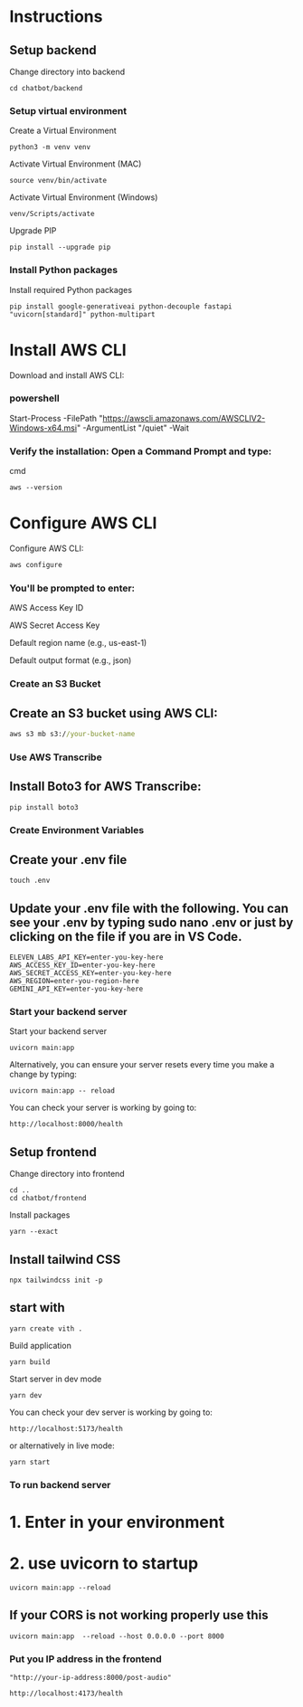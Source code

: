# Instructions



## Setup backend

Change directory into backend

```shell
cd chatbot/backend
```

### Setup virtual environment

Create a Virtual Environment

```shell
python3 -m venv venv
```

Activate Virtual Environment (MAC)

```shell
source venv/bin/activate
```

Activate Virtual Environment (Windows)

```
venv/Scripts/activate
```

Upgrade PIP

```
pip install --upgrade pip
```

### Install Python packages

Install required Python packages

```
pip install google-generativeai python-decouple fastapi "uvicorn[standard]" python-multipart
```
# Install AWS CLI
Download and install AWS CLI:

### powershell
Start-Process -FilePath "https://awscli.amazonaws.com/AWSCLIV2-Windows-x64.msi" -ArgumentList "/quiet" -Wait

### Verify the installation: Open a Command Prompt and type:

cmd
```
aws --version
```
# Configure AWS CLI
Configure AWS CLI:

```cmd
aws configure
```
### You'll be prompted to enter:

AWS Access Key ID

AWS Secret Access Key

Default region name (e.g., us-east-1)

Default output format (e.g., json)

### Create an S3 Bucket
## Create an S3 bucket using AWS CLI:

```cmd
aws s3 mb s3://your-bucket-name
```
### Use AWS Transcribe
## Install Boto3 for AWS Transcribe:

```cmd
pip install boto3

```


### Create Environment Variables

## Create your .env file

```shell
touch .env
```

## Update your .env file with the following. You can see your .env by typing sudo nano .env or just by clicking on the file if you are in VS Code.

```plain
ELEVEN_LABS_API_KEY=enter-you-key-here
AWS_ACCESS_KEY_ID=enter-you-key-here
AWS_SECRET_ACCESS_KEY=enter-you-key-here
AWS_REGION=enter-you-region-here
GEMINI_API_KEY=enter-you-key-here

```

### Start your backend server

Start your backend server

```shell
uvicorn main:app
```

Alternatively, you can ensure your server resets every time you make a change by typing:

```shell
uvicorn main:app -- reload
```

You can check your server is working by going to:

```plain
http://localhost:8000/health
```

## Setup frontend

Change directory into frontend

```shell
cd ..
cd chatbot/frontend
```

Install packages

```shell
yarn --exact
```
## Install tailwind CSS
```
npx tailwindcss init -p
```

## start with
```
yarn create vith .
```
Build application

```shell
yarn build
```

Start server in dev mode

```shell
yarn dev
```

You can check your dev server is working by going to:

```plain
http://localhost:5173/health
```

or alternatively in live mode:

```shell
yarn start
```

### To run backend server

# 1. Enter in your environment
# 2. use uvicorn to startup
```
uvicorn main:app --reload
```
## If your CORS is not working properly use this 
```
uvicorn main:app  --reload --host 0.0.0.0 --port 8000
```
### Put you IP address in the frontend
```
"http://your-ip-address:8000/post-audio"
```








```plain
http://localhost:4173/health
```
